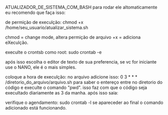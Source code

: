 ATUALIZADOR_DE_SISTEMA_COM_BASH
para rodar ele altomaticamente eu recomendo que faça isso:

de permição de execulção: 
chmod +x /home/seu_usuario/atualizar_sistema.sh

chmod = change mode, altera permição de arquivo
+x = adiciona eXeculção.

execulte o crontsb como root:
sudo crontab -e

após isso escolha o editor de texto de sua preferencia, se vc for iniciante use o NANO, ele é o mais simples.

coloque a hora de execulção:
no arquivo adicione isso: 0 3 * * * /diretorio_do_arquivo/arquivo.sh
para saber o entereço entre no diretorio do código e execulte o comando "pwd".
isso faz com que o código seja execultado diariamente as 3 da manha.
após isso saia:

verifique o agendamento:
sudo crontab -l
se apareceder ao final o comando adicionado está funcionando.
